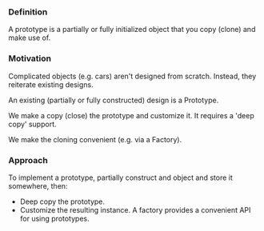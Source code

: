 ### Definition

A prototype is a partially or fully initialized object that you copy (clone) and make use of.

### Motivation

Complicated objects (e.g. cars) aren't designed from scratch.
Instead, they reiterate existing designs.

An existing (partially or fully constructed) design is a Prototype.

We make a copy (close) the prototype and customize it.
It requires a 'deep copy' support.

We make the cloning convenient (e.g. via a Factory).

### Approach

To implement a prototype, partially construct and object and store it somewhere, then:
- Deep copy the prototype.
- Customize the resulting instance.
A factory provides a convenient API for using prototypes.